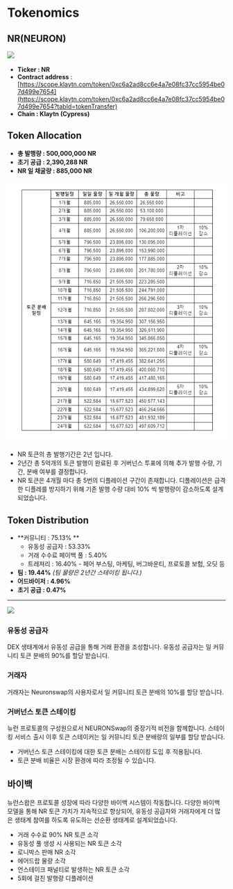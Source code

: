 # Tokenomics

## NR(NEURON)

![](../.gitbook/assets/KakaoTalk\_20211125\_112630909.png)

* **Ticker : NR**
* **Contract address** : [https://scope.klaytn.com/token/0xc6a2ad8cc6e4a7e08fc37cc5954be07d499e7654](https://scope.klaytn.com/token/0xc6a2ad8cc6e4a7e08fc37cc5954be07d499e7654?tabId=tokenTransfer)​
* **Chain : Klaytn (Cypress)**

## Token Allocation



* **총 발행량 : 500,000,000 NR**
* **초기 공급 :  2,390,288 NR**
* **NR 일 채굴량 : 885,000 NR**

![](<../.gitbook/assets/image (34).png>)

* NR 토큰의 총 발행기간은 2년 입니다.&#x20;
* 2년간 총 5억개의 토큰 발행이 완료된 후 거버넌스 투표에 의해 추가 발행 수량, 기간, 분배 여부를 결정합니다.&#x20;
* NR 토큰은 4개월 마다 총 5번의 디플레이션 구간이 존재합니다. 디플레이션은 급격한 디플레를 방지하기 위해 기존 발행 수량 대비 10% 씩 발행량이 감소하도록 설계되었습니다.

## Token Distribution



* **커뮤니티 : 75.13% **
  * 유동성 공급자 : 53.33%&#x20;
  * 거래 수수료 페이백 풀 : 5.40%
  * &#x20;트레져리 : 16.40%  - 페어 부스팅, 마케팅, 버그바운티, 프로토콜 보험, 오딧 등
* **팀 : 19.44%** _(팀 물량은 2년간 스테이킹 됩니다.)_
* **어드바이저 : 4.96%**
* **초기 공급 : 0.47%**
* ****

![](https://lh3.googleusercontent.com/vGpH0jqYOSyHDJsY2DlQC2DVAbbCKtcM5g9QHOKlebRVXBNn1i7eHRiXbh3tS2Tf7yeIYGA21gp9NXyb4AlntzoLC3CDPeBY3Pex6azjyAf9gRjsCgsoDWzX4xMZnCTAuDBDdP1f)



### 유동성 공급자

DEX 생태계에서 유동성 공급을 통해 거래 환경을 조성합니다. 유동성 공급자는 일 커뮤니티 토큰 분배의 90%를 할당 받습니다.

### 거래자

거래자는 Neuronswap의 사용자로서 일 커뮤니티 토큰 분배의 10%를 할당 받습니다.

### 거버넌스 토큰 스테이킹

뉴런 프로토콜의 구성원으로서 NEURONSwap의 중장기적 비전을 함께합니다. 스테이킹 서비스 출시 이후 토큰 스테이커는 일 커뮤니티 토큰 분배량의 일부를 할당 받습니다.

* 거버넌스 토큰 스테이킹에 대한 토큰 분배는 스테이킹 도입 후 적용됩니다.
* 토큰 분배 비율은 시장 환경에 따라 조정될 수 있습니다.



## 바이백

뉴런스왑은 프로토콜 성장에 따라 다양한 바이백 시스템이 작동합니다. 다양한 바이백 모델을 통해 NR 토큰 가치가 지속적으로 향상되어, 유동성 공급자와 거래자에게 더 많은 생태계 참여를 하도록 유도하는 선순환 생태계로 설계되었습니다.

* 거래 수수료 90% NR 토큰 소각
* 유동성 풀 생성 시 사용되는 NR 토큰 소각
* 로니박스 판매 NR 소각
* 에어드랍 물량 소각
* 언스테이크 패널티로 발생하는 NR 토큰 소각
* 5회에 걸친 발행량 디플레이션
